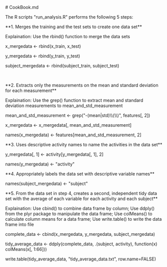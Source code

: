 <!DOCTYPE html PUBLIC "-//W3C//DTD XHTML 1.0 Transitional//EN" "http://www.w3.org/TR/xhtml1/DTD/xhtml1-transitional.dtd">
<html xmlns="http://www.w3.org/1999/xhtml">
<head>
<meta http-equiv="Content-Type" content="text/html; charset=utf-8" />
<title>Untitled Document</title>
</head>

<body>
<p># CookBook.md</p>
<p>The R scripts &quot;run_analysis.R&quot; performs the following 5 steps:</p>
<p>**1. Merges the training and the test sets to create one data set** </p>
<p>Explaination: Use the rbind() function to merge the data sets<br />
</p>
<p>x_mergedata &lt;- rbind(x_train, x_test)</p>
<p>y_mergedata &lt;- rbind(y_train, y_test) </p>
<p>subject_mergedata &lt;- rbind(subject_train, subject_test)</p>
<p><br />
</p>
<p>**2. Extracts only the measurements on the mean and standard deviation for each measurement**</p>
<p>Explaination: Use the grep() function to extract mean and standard deviation measurements to mean_and_std_measurement<br />
</p>
<p>mean_and_std_measurement &lt;- grep(&quot;-(mean|std)\\(\\)&quot;, features[, 2])</p>
<p>x_mergedata &lt;- x_mergedata[, mean_and_std_measurement]</p>
<p>names(x_mergedata) &lt;- features[mean_and_std_measurement, 2]<br />
</p>
<p>**3. Uses descriptive activity names to name the activities in the data set**</p>
<p>y_mergedata[, 1] &lt;- activity[y_mergedata[, 1], 2]</p>
<p>names(y_mergedata) &lt;- &quot;activity&quot;<br />
</p>
<p>**4. Appropriately labels the data set with descriptive variable names**</p>
<p>names(subject_mergedata) &lt;- &quot;subject&quot;<br />
</p>
<p>**5. From the data set in step 4, creates a second, independent tidy data set with the average of each variable for each activity and each subject**</p>
<p>Explaination: Use cbind() to combine data frame by column; Use ddply() from the plyr package to manipulate the data frame; Use colMeans() to calculate column means for a data frame; Use write.table() to write the data frame into file <br />
</p>
<p>complete_data &lt;- cbind(x_mergedata, y_mergedata, subject_mergedata)</p>
<p>tidy_average_data &lt;- ddply(complete_data, .(subject, activity), function(x) colMeans(x[, 1:66]))</p>
<p>write.table(tidy_average_data, &quot;tidy_average_data.txt&quot;, row.name=FALSE)<br />
</p>
</body>
</html>

